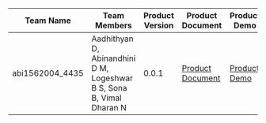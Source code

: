 |__Team Name__|__Team Members__|__Product Version__|__Product Document__|__Product Demo__|__User Guide__|__Source Code__|__Developers Guide__|
|-------------|----------------|-------------------|--------------------|----------------|--------------|---------------|--------------------|
|abi1562004_4435|Aadhithyan D, Abinandhini D M, Logeshwar B S, Sona B, Vimal Dharan N|0.0.1|[Product Document](https://drive.google.com/file/d/1wkgHDU9O6DXxcyNUs1h4N8HGE6pA-dB7/view?usp=sharing)|[Product Demo](https://youtu.be/kCBBjksHub4)|[User Guide](https://drive.google.com/file/d/1Srm-nVYh7B1KVabBxdmq7y58lyhJ7Vv5/view?usp=sharing)|[Source Code](https://github.com/curiouscoders07/skill-a-thon_submission/tree/main/Source%20Code)|[Developer Guide](https://drive.google.com/file/d/1QMXiTVarlqfe2HpkkLMkps8BPzNRcvdo/view?usp=sharing)|
